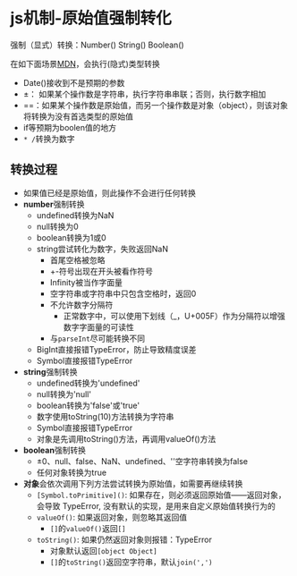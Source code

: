 # js机制-原始值强制转化

强制（显式）转换：Number() String() Boolean()

在如下面场景[MDN](https://developer.mozilla.org/zh-CN/docs/Web/JavaScript/Data_structures#%E5%BC%BA%E5%88%B6%E7%B1%BB%E5%9E%8B%E8%BD%AC%E6%8D%A2)，会执行(隐式)类型转换
- Date()接收到不是预期的参数
- ±： 如果某个操作数是字符串，执行字符串串联；否则，执行数字相加
- ==：如果某个操作数是原始值，而另一个操作数是对象（object），则该对象将转换为没有首选类型的原始值
- if等预期为boolen值的地方
- `* /`转换为数字

## 转换过程
- 如果值已经是原始值，则此操作不会进行任何转换
- **number**强制转换
  - undefined转换为NaN
  - null转换为0
  - boolean转换为1或0
  - string尝试转化为数字，失败返回NaN
    - 首尾空格被忽略
    - +-符号出现在开头被看作符号
    - Infinity被当作字面量
    - 空字符串或字符串中只包含空格时，返回0
    - 不允许数字分隔符
      - 正常数字中，可以使用下划线（_，U+005F）作为分隔符以增强数字字面量的可读性
    - 与`parseInt`尽可能转换不同
  - BigInt直接报错TypeError，防止导致精度误差
  - Symbol直接报错TypeError
- **string**强制转换
  - undefined转换为'undefined'
  - null转换为'null'
  - boolean转换为'false'或'true'
  - 数字使用toString(10)方法转换为字符串
  - Symbol直接报错TypeError
  - 对象是先调用toString()方法，再调用valueOf()方法
- **boolean**强制转换
  - ±0、null、false、NaN、undefined、''空字符串转换为false
  - 任何对象转换为true
- **对象**会依次调用下列方法尝试转换为原始值，如需要再继续转换
  - `[Symbol.toPrimitive]()`: 如果存在，则必须返回原始值——返回对象，会导致 TypeError, 没有默认的实现，是用来自定义原始值转换行为的
  - `valueOf()`: 如果返回对象，则忽略其返回值
    - `[]`的`valueOf()`返回`[]`
  - `toString()`: 如果仍然返回对象则报错：TypeError
    - 对象默认返回`[object Object]`
    - `[]`的`toString()`返回空字符串，默认`join(',')`

<script setup>
import q1 from './questions/q1.js?raw';
</script>

<run-script :code="q1">
</run-script>

